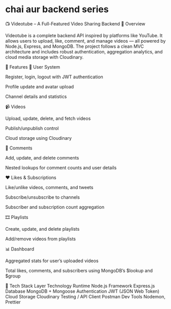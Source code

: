 # chai aur backend series
📺 Videotube – A Full-Featured Video Sharing Backend
🚀 Overview

Videotube is a complete backend API inspired by platforms like YouTube.
It allows users to upload, like, comment, and manage videos — all powered by Node.js, Express, and MongoDB.
The project follows a clean MVC architecture and includes robust authentication, aggregation analytics, and cloud media storage with Cloudinary.

🧩 Features
👤 User System

Register, login, logout with JWT authentication

Profile update and avatar upload

Channel details and statistics

📹 Videos

Upload, update, delete, and fetch videos

Publish/unpublish control

Cloud storage using Cloudinary

💬 Comments

Add, update, and delete comments

Nested lookups for comment counts and user details

❤️ Likes & Subscriptions

Like/unlike videos, comments, and tweets

Subscribe/unsubscribe to channels

Subscriber and subscription count aggregation

🎞️ Playlists

Create, update, and delete playlists

Add/remove videos from playlists

📊 Dashboard

Aggregated stats for user’s uploaded videos

Total likes, comments, and subscribers using MongoDB’s $lookup and $group

🧠 Tech Stack
Layer	Technology
Runtime	Node.js
Framework	Express.js
Database	MongoDB + Mongoose
Authentication	JWT (JSON Web Token)
Cloud Storage	Cloudinary
Testing / API Client	Postman
Dev Tools	Nodemon, Prettier
